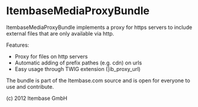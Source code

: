 ItembaseMediaProxyBundle
==================

ItembaseMediaProxyBundle implements a proxy for https servers to include external files that are only available via http.

Features:

- Proxy for files on http servers
- Automatic adding of prefix pathes (e.g. cdn) on urls
- Easy usage through TWIG extension (|ib_proxy_url)

The bundle is part of the Itembase.com source and is open for everyone to use and contribute.

(c) 2012 Itembase GmbH
